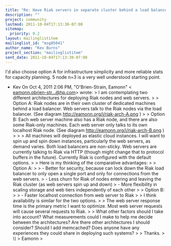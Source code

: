 ```yaml
---
title: "Re: Have Riak servers in separate cluster behind a load balancer, or	on same machines as web server?"
description: ""
project: community
lastmod: 2011-10-04T17:13:30-07:00
sitemap:
  priority: 0.2
layout: mailinglistitem
mailinglist_id: "msg05041"
author_name: "Kev Burns"
project_section: "mailinglistitem"
sent_date: 2011-10-04T17:13:30-07:00
---
```



I'd also choose option A for infrastructure simplicity and more reliable
stats for capacity planning. 5 node n=3 is a very well understood starting
point.

- Kev
On Oct 4, 2011 2:06 PM, "O'Brien-Strain, Eamonn" &lt;
eamonn.obrien-str...@hp.com&gt; wrote:
&gt; I am contemplating two different architectures for deploying Riak nodes
and web servers.
&gt;
&gt; Option A: Riak nodes are in their own cluster of dedicated machines behind
a load balancer. Web servers talk to the Riak nodes via the load balancer.
(See diagram http://eamonn.org/i/riak-arch-A.png )
&gt;
&gt; Option B: Each web server machine also has a Riak node, and there are also
some Riak-only machines. Each web server only talks to its own localhost
Riak node. (See diagram http://eamonn.org/i/riak-arch-B.png )
&gt;
&gt;
&gt; All machines will deployed as elastic cloud instances. I will want to spin
up and spin down instances, particularly the web servers, as demand varies.
Both load balancers are non-sticky. Web servers are currently talking to
Riak via HTTP (though might change that to protocol buffers in the future).
Currently Riak is configured with the default options.
&gt;
&gt; Here is my thinking of the comparative advantages:
&gt;
&gt; Option A:
&gt;
&gt; - Better for security, because can lock down the Riak load balancer to
only open a single port and only for connections from the web servers.
&gt; - Less churn for Riak of nodes entering and leaving the Riak cluster (as
web servers spin up and down)
&gt; - More flexibility in scaling storage and web tiers independently of each
other
&gt;
&gt; Option B:
&gt;
&gt; - Faster localhost connection from web server to Riak
&gt;
&gt; I think availability is similar for the two options.
&gt;
&gt; The web server response time is the primary metric I want to optimize.
Most web server requests will cause several requests to Riak.
&gt;
&gt; What other factors should I take into account? What measurements could I
make to help me decide between the architectures? Are there other
architectures I should consider? Should I add memcached? Does anyone have
any experiences they could share in deploying such systems?
&gt;
&gt; Thanks.
&gt; \\_\\_
&gt; Eamonn
&gt;
